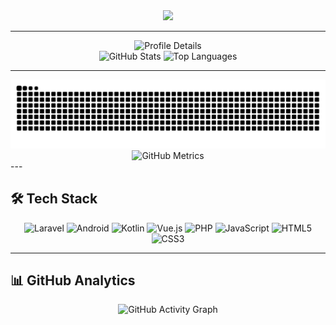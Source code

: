 <div align="center">
  <img src="https://readme-typing-svg.vercel.app/?lines=Hello,+I'm+Kwenziwa!+👋;Full+Stack+Developer;Laravel+%7C+Android+%7C+Kotlin+%7C+VueJS;Always+learning,+always+creating&center=true&width=500&height=50&color=5595f0&vCenter=true&size=25">
</div>

---

<!-- Profile Summary (ryo-ma’s service sometimes flakes; cache-bust helps) -->
<div align="center">
  <img src="https://github-profile-summary-cards.vercel.app/api/cards/profile-details?username=kwenziwa&theme=github_dark&v=1" alt="Profile Details" />
</div>

<!-- Stats + Top Langs (anuraghazra) -->
<div align="center">
  <img src="https://github-readme-stats.vercel.app/api?username=kwenziwa&show_icons=true&hide_border=true&theme=github_dark&bg_color=0d1117&title_color=5595f0&text_color=ffffff&icon_color=5595f0&cache_seconds=21600&v=1" alt="GitHub Stats" />
  <img src="https://github-readme-stats.vercel.app/api/top-langs/?username=kwenziwa&layout=compact&hide_border=true&theme=github_dark&bg_color=0d1117&title_color=5595f0&text_color=ffffff&langs_count=8&cache_seconds=21600&v=1" alt="Top Languages" />
</div>

---

<div align="center">
  <!-- Snake -->
  <img src="https://raw.githubusercontent.com/kwenziwa/kwenziwa/output/github-contribution-grid-snake-dark.svg" alt="Snake Animation" />

  <!-- Metrics -->
  <img src="./metrics.svg" alt="GitHub Metrics" />
</div>
---

## 🛠️ Tech Stack
<div align="center">
  <img src="https://img.shields.io/badge/Laravel-FF2D20?style=for-the-badge&logo=laravel&logoColor=white" alt="Laravel" />
  <img src="https://img.shields.io/badge/Android-3DDC84?style=for-the-badge&logo=android&logoColor=white" alt="Android" />
  <img src="https://img.shields.io/badge/Kotlin-0095D5?style=for-the-badge&logo=kotlin&logoColor=white" alt="Kotlin" />
  <img src="https://img.shields.io/badge/Vue.js-35495E?style=for-the-badge&logo=vue.js&logoColor=4FC08D" alt="Vue.js" />
  <img src="https://img.shields.io/badge/PHP-777BB4?style=for-the-badge&logo=php&logoColor=white" alt="PHP" />
  <img src="https://img.shields.io/badge/JavaScript-F7DF1E?style=for-the-badge&logo=javascript&logoColor=black" alt="JavaScript" />
  <img src="https://img.shields.io/badge/HTML5-E34F26?style=for-the-badge&logo=html5&logoColor=white" alt="HTML5" />
  <img src="https://img.shields.io/badge/CSS3-1572B6?style=for-the-badge&logo=css3&logoColor=white" alt="CSS3" />
</div>

---

## 📊 GitHub Analytics
<div align="center">
  <img src="https://github-readme-activity-graph.vercel.app/graph?username=kwenziwa&theme=github-dark&hide_border=true&bg_color=0d1117&color=5595f0&line=5595f0&point=ffffff&area=true&custom_title=Contribution%20Graph&v=1" alt="GitHub Activity Graph" />
</div>
